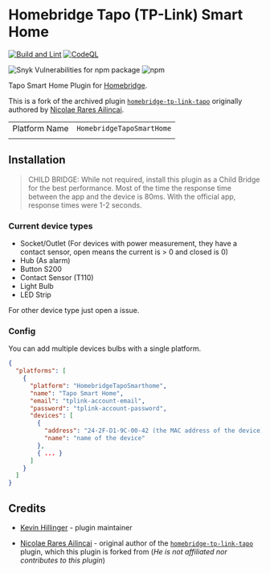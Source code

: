 # Homebridge Tapo (TP-Link) Smart Home

[![Build and Lint](https://github.com/kevinhillinger/homebridge-tapo-smarthome/actions/workflows/build.yml/badge.svg)](https://github.com/kevinhillinger/homebridge-tapo-smarthome/actions/workflows/build.yml)
[![CodeQL](https://github.com/kevinhillinger/homebridge-tapo-smarthome/actions/workflows/codeql-analysis.yml/badge.svg)](https://github.com/kevinhillinger/homebridge-tapo-smarthome/actions/workflows/codeql-analysis.yml)

![Snyk Vulnerabilities for npm package](https://img.shields.io/snyk/vulnerabilities/npm/homebridge-tapo-smarthome)
![npm](https://img.shields.io/npm/dm/homebridge-tapo-smarthome)

Tapo Smart Home Plugin for [Homebridge](https://github.com/homebridge/homebridge).

This is a fork of the archived plugin [`homebridge-tp-link-tapo`](https://github.com/RaresAil/homebridge-tp-link-tapo) originally authored by 
[Nicolae Rares Ailincai](https://github.com/RaresAil).


|  |  |
|---------|-------------|
| Platform Name | `HomebridgeTapoSmartHome` |
| | |

## Installation 

> CHILD BRIDGE: While not required, install this plugin as a Child Bridge for the best performance. Most of the time the response time between the app and the device is 80ms. With the official app, response times were 1-2 seconds.

### Current device types

- Socket/Outlet (For devices with power measurement, they have a contact sensor, open means the current is > 0 and closed is 0)
- Hub (As alarm)
- Button S200
- Contact Sensor (T110)
- Light Bulb
- LED Strip

For other device type just open a issue.

### Config

You can add multiple devices bulbs with a single platform.

```json
{
  "platforms": [
    {
      "platform": "HomebridgeTapoSmarthome",
      "name": "Tapo Smart Home",
      "email": "tplink-account-email",
      "password": "tplink-account-password",
      "devices": [
        { 
          "address": "24-2F-D1-9C-00-42 (the MAC address of the device)",
          "name": "name of the device"
        },
        { ... }
      ]
    }
  ]
}
```

## Credits

- [Kevin Hillinger](https://github.com/RaresAil) - plugin maintainer

- [Nicolae Rares Ailincai](https://github.com/RaresAil) - original author of the [`homebridge-tp-link-tapo`](https://github.com/RaresAil/homebridge-tp-link-tapo) plugin, which this plugin is forked from (*He is not affiliated nor contributes to this plugin*)

